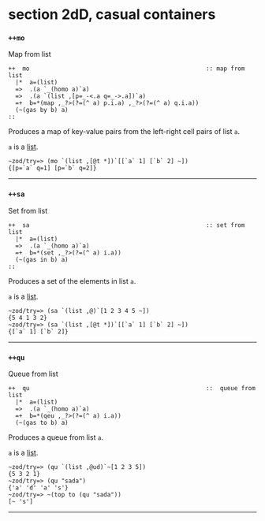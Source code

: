 section 2dD, casual containers
==============================

### `++mo`

Map from list

    ++  mo                                                  :: map from list
      |*  a=(list)
      =>  .(a `_(homo a)`a)
      =>  .(a `(list ,[p=_-<.a q=_->.a])`a)
      =+  b=*(map ,_?>(?=(^ a) p.i.a) ,_?>(?=(^ a) q.i.a))
      (~(gas by b) a)
    ::

Produces a map of key-value pairs from the left-right cell pairs of list
`a`.

`a` is a [list]().

    ~zod/try=> (mo `(list ,[@t *])`[[`a` 1] [`b` 2] ~])
    {[p=`a` q=1] [p=`b` q=2]}

------------------------------------------------------------------------

### `++sa`

Set from list

    ++  sa                                                  :: set from list
      |*  a=(list)
      =>  .(a `_(homo a)`a)
      =+  b=*(set ,_?>(?=(^ a) i.a))
      (~(gas in b) a)
    ::

Produces a set of the elements in list `a`.

`a` is a [list]().

    ~zod/try=> (sa `(list ,@)`[1 2 3 4 5 ~])
    {5 4 1 3 2}
    ~zod/try=> (sa `(list ,[@t *])`[[`a` 1] [`b` 2] ~])
    {[`a` 1] [`b` 2]}

------------------------------------------------------------------------

### `++qu`

Queue from list

    ++  qu                                                  ::  queue from list 
      |*  a=(list)
      =>  .(a `_(homo a)`a)
      =+  b=*(qeu ,_?>(?=(^ a) i.a))
      (~(gas to b) a)

Produces a queue from list `a`.

`a` is a [list]().

    ~zod/try=> (qu `(list ,@ud)`~[1 2 3 5])
    {5 3 2 1}
    ~zod/try=> (qu "sada")
    {'a' 'd' 'a' 's'}
    ~zod/try=> ~(top to (qu "sada"))
    [~ 's']

------------------------------------------------------------------------
